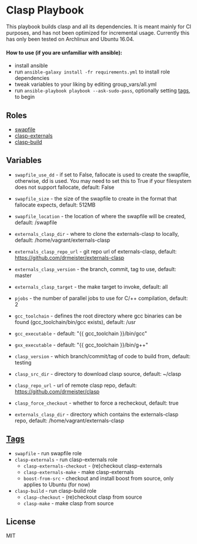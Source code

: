 # Clasp Playbook

This playbook builds clasp and all its dependencies. It is meant
mainly for CI purposes, and has not been optimized for incremental usage.
Currently this has only been tested on Archlinux and Ubuntu 16.04.

#### How to use (if you are unfamiliar with ansible):

- install ansible
- run `ansible-galaxy install -fr requirements.yml` to install role dependencies
- tweak variables to your liking by editing group_vars/all.yml
- run `ansible-playbook playbook --ask-sudo-pass`, optionally setting
  [tags](https://docs.ansible.com/ansible/playbooks_tags.html), to begin

## Roles

- [swapfile](https://github.com/kamaln7/ansible-swapfile)
- [clasp-externals](https://github.com/wemeetagain/ansible-clasp-externals)
- [clasp-build](https://github.com/wemeetagain/ansible-clasp-build)

## Variables

- `swapfile_use_dd` - if set to False, fallocate is used to create
  the swapfile, otherwise, dd is used. You may need to set this to
  True if your filesystem does not support fallocate, default: False
- `swapfile_size` - the size of the swapfile to create in the
  format that fallocate expects, default: 512MB
- `swapfile_location` - the location of where the swapfile will be
  created, default: /swapfile

- `externals_clasp_dir` - where to clone the externals-clasp to
locally, default: /home/vagrant/externals-clasp
- `externals_clasp_repo_url` - git repo url of externals-clasp,
default: https://github.com/drmeister/externals-clasp
- `externals_clasp_version` - the branch, commit, tag to use, default:
  master
- `externals_clasp_target` - the make target to invoke, default: all
- `pjobs` - the number of parallel jobs to use for C/++ compilation,
default: 2
- `gcc_toolchain` - defines the root directory where gcc binaries can be found (gcc_toolchain/bin/gcc exists), default: /usr
- `gcc_executable` - default: "{{ gcc_toolchain }}/bin/gcc"
- `gxx_executable` - default: "{{ gcc_toolchain }}/bin/g++"

- `clasp_version` - which branch/commit/tag of code to build from, default: testing
- `clasp_src_dir` - directory to download clasp source, default: ~/clasp
- `clasp_repo_url` - url of remote clasp repo, default: https://github.com/drmeister/clasp
- `clasp_force_checkout` - whether to force a recheckout, default: true
- `externals_clasp_dir` - directory which contains the externals-clasp
  repo, default: /home/vagrant/externals-clasp

## [Tags](https://docs.ansible.com/ansible/playbooks_tags.html)

- `swapfile` - run swapfile role
- `clasp-externals` - run clasp-externals role
  - `clasp-externals-checkout` - (re)checkout clasp-externals
  - `clasp-externals-make` - make clasp-externals
  - `boost-from-src` - checkout and install boost from source, only
    applies to Ubuntu (for now)
- `clasp-build` - run clasp-build role
  - `clasp-checkout` - (re)checkout clasp from source
  - `clasp-make` - make clasp from source

## License

MIT

